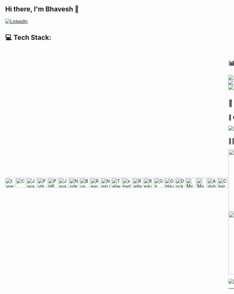 ## Hi there, I'm Bhavesh 👋
[![LinkedIn](https://img.shields.io/badge/LinkedIn-%230077B5.svg?logo=linkedin&logoColor=white)](https://www.linkedin.com/in/bhavesh-shrigiri-7765b2260)


## 💻 Tech Stack:

<div style="display: flex; gap: 2px; align-items: center;">
<img src="https://ccimageapi.netlify.app/images/typescript.svg" alt="typeScript" width="32" height="32" />
<img src="https://ccimageapi.netlify.app/images/c.svg" alt="C" width="32" height="32" />
<img src="https://ccimageapi.netlify.app/images/js.svg" alt="JavaScript" width="32" height="32" />
<img src="https://ccimageapi.netlify.app/images/python.svg" alt="Python" width="32" height="32" />
<img src="https://ccimageapi.netlify.app/images/PHP.svg" alt="PHP" width="32" height="32" />
<img src="https://ccimageapi.netlify.app/images/java.svg" alt="Java" width="32" height="32" />
<img src="https://ccimageapi.netlify.app/images/nodejs.svg" alt="Node.js" width="32" height="32" />
<img src="https://ccimageapi.netlify.app/images/Bun.svg" alt="Bun" width="32" height="32" />
<img src="https://ccimageapi.netlify.app/images/react.svg" alt="React" width="32" height="32" />
<img src="https://ccimageapi.netlify.app/images/nextjs2-dark.svg" alt="Next.js" width="32" height="32" />
<img src="https://ccimageapi.netlify.app/images/tailwindcss.svg" alt="Tailwind CSS" width="32" height="32" />
<img src="https://ccimageapi.netlify.app/images/shadcn-ui-dark.svg" alt="shadcn/ui" width="32" height="32" />
<img src="https://ccimageapi.netlify.app/images/Radixui-dark.svg" alt="Radix UI" width="32" height="32" />
<img src="https://ccimageapi.netlify.app/images/Redux.svg" alt="Redux" width="32" height="32" />
<img src="https://ccimageapi.netlify.app/images/Git.svg" alt="Git" width="32" height="32" />
<img src="https://ccimageapi.netlify.app/images/GitHub.svg" alt="GitHub" width="32" height="32" />
<img src="https://ccimageapi.netlify.app/images/Docker.svg" alt="Docker" width="32" height="32" />
<img src="https://ccimageapi.netlify.app/images/MySQL.svg" alt="MySQL" width="32" height="32" />
<img src="https://ccimageapi.netlify.app/images/MongoDB.svg" alt="MongoDB" width="32" height="32" />
<img src="https://ccimageapi.netlify.app/images/ps.svg" alt="Adobe Photoshop" width="32" height="32" />
<img src="https://ccimageapi.netlify.app/images/chatgpt-dark.svg" alt="ChatGPT" width="32" height="32" />

<div/>





## 📊 GitHub Stats:
![](https://github-readme-stats.vercel.app/api?username=Bhavesh0577&show_icons=true&theme=react&rank_icon=github&border_radius=10)<br/>
![](https://streak-stats.demolab.com/?user=Bhavesh0577&count_private=true&theme=react&border_radius=10)<br/>
![](https://github-readme-stats.vercel.app/api/top-langs/?username=Bhavesh0577&hide=HTML&langs_count=8&layout=compact&theme=react&border_radius=10&size_weight=0.5&count_weight=0.5&exclude_repo=github-readme-stats)



## 📌 Coding Stats:


### 🧠 GeeksForGeeks:
[![GeeksForGeeks stats](https://gfgstatscard.vercel.app/bhaveshshg6b9)](https://www.geeksforgeeks.org/user/bhaveshshg6b9/)

### 👨‍💻 LeetCode:
<a href="https://leetcode.com/Bhavesh444/" target="_blank"><img align="center" src="https://assets.leetcode.com/static_assets/others/2550.gif" alt="jyot" height="200" width="200" /></a>
<a href="https://leetcode.com/Bhavesh444/" target="_blank"><img align="center" src="https://assets.leetcode.com/static_assets/marketing/202508.gif" alt="jyot" height="200" width="200" /></a>

[![LeetCode stats](https://leetcard.jacoblin.cool/Bhavesh444?animation=true)](https://leetcode.com/u/Bhavesh444/)  <br/>




---

> ⚡ *“Always building, always learning, always evolving.”*
